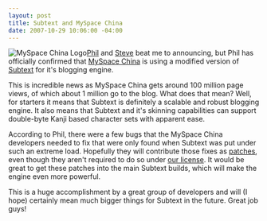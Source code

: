 ```yaml
---
layout: post
title: Subtext and MySpace China
date: 2007-10-29 10:06:00 -04:00
---
```


![MySpace China Logo](http://haacked.com/images/haacked_com/WindowsLiveWriter/NihaoMySpaceChinaHowisSubtextWorkingOutF_6BA/logo_3.png)[Phil](http://haacked.com/archive/2007/10/29/subtext-powers-myspace-china-blogs.aspx) and [Steve](http://stevenharman.net/blog/archive/2007/10/29/myspace-china-blogs-are-now-subtexting.aspx) beat me to announcing, but Phil has officially confirmed that [MySpace China](http://myspace.cn/ "MySpace China") is using a modified version of [Subtext](http://subtextproject.com) for it's blogging engine.

This is incredible news as MySpace China gets around 100 million page views, of which about 1 million go to the blog. What does that mean? Well, for starters it means that Subtext is definitely a scalable and robust blogging engine. It also means that Subtext and it's skinning capabilities can support double-byte Kanji based character sets with apparent ease.

According to Phil, there were a few bugs that the MySpace China developers needed to fix that were only found when Subtext was put under such an extreme load. Hopefully they will contribute those fixes as [patches](http://sourceforge.net/tracker/?group_id=137896&atid=739981), even though they aren't required to do so under [our license](http://subtextproject.com/Home/Docs/About/License/tabid/110/Default.aspx). It would be great to get these patches into the main Subtext builds, which will make the engine even more powerful.

This is a huge accomplishment by a great group of developers and will (I hope) certainly mean much bigger things for Subtext in the future. Great job guys!
